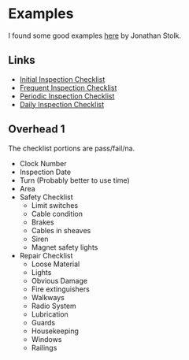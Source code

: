 # Examples
I found some good examples [here](https://www.capptions.com/en/blog/overhead-crane-inspection-sheet/) by Jonathan Stolk.

## Links
   - [Initial Inspection Checklist](https://herculesslr.com/resources/blog/crane-pre-use-inspection-checklist-what-to-look-for/)
   - [Frequent Inspection Checklist](https://f.hubspotusercontent00.net/hubfs/5345603/Capptions_March2021/pdf/hoistingFormInspectPreuseCrane.pdf)
   - [Periodic Inspection Checklist](https://f.hubspotusercontent00.net/hubfs/5345603/Capptions_March2021/pdf/Overhead-Crane-Periodic-Inspection-Checklist-1.pdf)
   - [Daily Inspection Checklist](https://www.concretepipe.org/secure/sec-forms/Daily%20Crane%20Inspection.xls)

## Overhead 1
The checklist portions are pass/fail/na.

- Clock Number
- Inspection Date
- Turn (Probably better to use time)
- Area
- Safety Checklist
   - Limit switches
   - Cable condition
   - Brakes
   - Cables in sheaves
   - Siren
   - Magnet safety lights
- Repair Checklist
   - Loose Material
   - Lights
   - Obvious Damage
   - Fire extinguishers
   - Walkways
   - Radio System
   - Lubrication
   - Guards
   - Housekeeping
   - Windows
   - Railings
